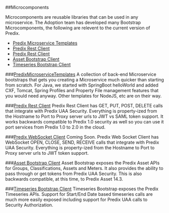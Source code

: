##Microcomponents

Microcomponents are reusable libraries that can be used in any microservice.  The Adoption team has developed many Bootstrap Microcomponents, the following are relevent to the current version of Predix.

- [Predix Microservice Templates](#PredixMicroserviceTemplates)
- [Predix Rest Client](#PredixRestClient)
- [Predix Rest Client](#PredixWebSocketClient)
- [Asset Bootstrap Client](#AssetBootstrapClient)
- [Timeseries Bootstrap Client](#TimeseriesBootstrapClient)

###<a name="PredixMicroserviceTemplates" href="https://github.com/predixdev/predix-microservice-templates">PredixMicroserviceTemplates</a>
A collection of back-end Microservice bootstraps that gets you creating a Microservice much quicker than starting from scratch.  For Java, we started with SpringBoot helloWorld and added CXF, Tomcat, Spring Profiles and Property File management features that you would need anyway.  Other templates for NodeJS, etc are on their way.

###<a name="PredixRestClient" href="https://github.com/predixdev/predix-rest-client">Predix Rest Client</a>
Predix Rest Client has GET, PUT, POST, DELETE calls that integrate with Predix UAA Security.  Everything is property-ized from the Hostname to Port to Proxy server urls to JWT vs SAML token support.  It works backwards compatible to Predix 1.0 security as well so you can use it port services from Predix 1.0 to 2.0 in the cloud.

###<a name="PredixWebSocketClient" href="https://github.com/predixdev/predix-websocket-client">Predix WebSocket Client</a>
Coming Soon.  Predix Web Socket Client has WebSocket OPEN, CLOSE, SEND, RECEIVE calls that integrate with Predix UAA Security.  Everything is property-ized from the Hostname to Port to Proxy server urls to JWT token support.

###<a name="AssetBootstrapClient" href="https://github.com/predixdev/asset-bootstrap">Asset Bootstrap Client</a>
Asset Bootstrap exposes the Predix Asset APIs for Groups, Classifications, Assets and Meters.  It also provides the ability to pass through or get tokens from Predix UAA Security.  This is also backwards compatible, at this time, to Predix Asset 14.3.

###<a name="TimeseriesBootstrapClient" href="https://github.com/predixdev/timeseries-bootstrap">Timeseries Bootstrap Client</a>
Timeseries Bootstrap exposes the Predix Timeseries APIs.  Support for Start/End Date based timeseries calls are much more easily exposed including support for Predix UAA calls to Security Authorization.

